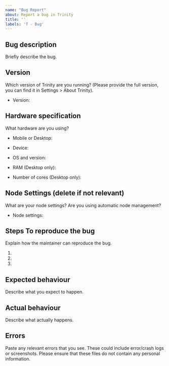```yaml
---
name: "Bug Report"
about: Report a bug in Trinity
title: ''
labels: 'T - Bug'
---
```


## Bug description

Briefly describe the bug.

## Version

Which version of Trinity are you running? (Please provide the full version, you can find it in Settings > About Trinity).

- Version:

## Hardware specification

What hardware are you using?

- Mobile or Desktop: 
- Device:
- OS and version:

- RAM (Desktop only):
- Number of cores (Desktop only):

## Node Settings (delete if not relevant)

What are your node settings? Are you using automatic node management?

- Node settings: 

## Steps To reproduce the bug

Explain how the maintainer can reproduce the bug.

1. 
2. 
3. 

## Expected behaviour

Describe what you expect to happen.

## Actual behaviour

Describe what actually happens.

## Errors

Paste any relevant errors that you see. These could include error/crash logs or screenshots. Please ensure that these files do not contain any personal information. 

